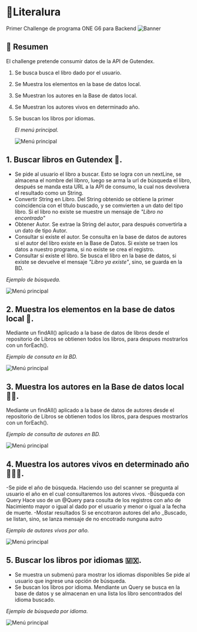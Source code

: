
# 📙Literalura #
Primer Challenge de programa ONE G6 para Backend
![Banner](assets/Literalura.jpg)

## 📄 Resumen ##
El challenge pretende consumir datos de la API de Gutendex. 
1. Se busca busca el libro dado por el usuario.
2. Se Muestra los elementos en la base de datos local.
3. Se Muestran los autores en la Base de datos local.
4. Se Muestran los autores vivos en determinado año.
5. Se buscan los libros por idiomas.

   _El menú principal._
   
   ![Menú principal](assets/01.jpg)

## 1. Buscar libros en Gutendex 🔎.
- Se pide al usuario el libro a buscar.
Esto se logra con un nextLine, se almacena el nombre del libnro, luego se arma la url de búsqueda el libro, después se manda esta URL a la API de consumo, la cual nos devolvera el resultado como un String.
- Convertir String en Libro.
Del String obtenido se obtiene la primer coincidencia con el título buscado, y se comvierten a un dato del tipo libro. Si el libro no existe se muestre un mensaje  de *"Libro no encontrado"*
- Obtener Autor.
Se extrae la String del autor, para después convertirla a un dato de tipo Autor.
- Consultar si existe el autor.
Se consulta en la base de datos de autores si el autor del libro existe en la Base de Datos. Si existe se traen los datos a nuestro programa, si no existe se crea el registro.
- Consultar si existe el libro.
Se busca el libro en la base de datos, si existe se devuelve el mensaje *"Libro ya existe"*, sino, se guarda en la BD.

_Ejemplo de búsqueda._

![Menú principal](assets/02.jpg)


## 2. Muestra los elementos en la base de datos local 📝.
Mediante un findAll() aplicado a la base de datos de libros desde el repositorio de Libros se obtienen todos los libros, para despues mostrarlos con un forEach().

_Ejemplo de consuta en la BD._

![Menú principal](assets/03.jpg)

## 3. Muestra los autores en la Base de datos local 🙋🏾. 
Mediante un findAll() aplicado a la base de datos de autores desde el repositorio de Libros se obtienen todos los libros, para despues mostrarlos con un forEach().

_Ejemplo de consulta de autores en BD._

![Menú principal](assets/04.jpg)

## 4. Muestra los autores vivos en determinado año 🤹🏿‍♂️.
-Se pide el año de búsqueda.
Haciendo uso del scanner se pregunta al usuario el año en el cual consultaremos los autores vivos.
-Búsqueda con Query
Hace uso de un @Query para cosulta de los registros con año de Nacimiento mayor o igual al dado  por el usuario y menor o igual a la fecha de muerte.
-Mostar resultados
Si se encotraron autores del año _Buscado,  se listan, sino, se lanza mensaje de no encotrado nunguna autro

_Ejemplo de autores vivos por año._

![Menú principal](assets/05.jpg)
   
## 5. Buscar los libros por idiomas 🇲🇽.
- Se muestra un submenú para mostrar los idiomas disponibles
Se pide al usuario que ingrese una opción de búsqueda.   
- Se buscan los libros por idioma.
Mendiante un Query se busca en la base de datos y se almacenan en una lista los libro sencontrados del idioma buscado.
 
_Ejemplo de búsqueda por idioma._

![Menú principal](assets/06.jpg)


